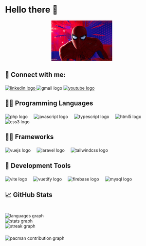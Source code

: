 <br clear="both">

<h1 align="left">Hello  there 👋</h1>


<p align="center">
  <img src= 'https://github.com/Dev-socar/Dev-socar/blob/main/spider2.webp'  width=200 heigh=200 />
</p>

###

<h2 align="left">🤝 Connect with me:</h2>

###

<div align="left">
  <a href="https://www.linkedin.com/in/omar-fernando-solis/" target="_blank">
    <img src="https://raw.githubusercontent.com/maurodesouza/profile-readme-generator/master/src/assets/icons/social/linkedin/default.svg" width="52" height="40" alt="linkedin logo"  />
  </a>
  <img src="https://raw.githubusercontent.com/maurodesouza/profile-readme-generator/master/src/assets/icons/social/gmail/default.svg" width="52" height="40" alt="gmail logo"  />
  <a href="https://www.youtube.com/@AmantesDelCodigo" target="_blank">
    <img src="https://raw.githubusercontent.com/maurodesouza/profile-readme-generator/master/src/assets/icons/social/youtube/default.svg" width="52" height="40" alt="youtube logo"  />
  </a>
</div>

###

<h2 align="left">🧑‍💻 Programming Languages</h2>

###

<div align="left">
  <img src="https://cdn.jsdelivr.net/gh/devicons/devicon/icons/php/php-original.svg" height="40" alt="php logo"  />
  <img width="12" />
  <img src="https://cdn.jsdelivr.net/gh/devicons/devicon/icons/javascript/javascript-original.svg" height="40" alt="javascript logo"  />
  <img width="12" />
  <img src="https://cdn.jsdelivr.net/gh/devicons/devicon/icons/typescript/typescript-original.svg" height="40" alt="typescript logo"  />
  <img width="12" />
  <img src="https://cdn.jsdelivr.net/gh/devicons/devicon/icons/html5/html5-original.svg" height="40" alt="html5 logo"  />
  <img width="12" />
  <img src="https://cdn.jsdelivr.net/gh/devicons/devicon/icons/css3/css3-original.svg" height="40" alt="css3 logo"  />
</div>

###

<h2 align="left">🧑‍💻 Frameworks</h2>

###

<div align="left">
  <img src="https://cdn.jsdelivr.net/gh/devicons/devicon/icons/vuejs/vuejs-original.svg" height="40" alt="vuejs logo"  />
  <img width="12" />
  <img src="https://cdn.jsdelivr.net/gh/devicons/devicon/icons/laravel/laravel-original.svg" height="40" alt="laravel logo"  />
  <img width="12" />
  <img src="https://cdn.jsdelivr.net/gh/devicons/devicon/icons/tailwindcss/tailwindcss-original-wordmark.svg" height="40" alt="tailwindcss logo"  />
</div>

###

<h2 align="left">🔗 Development Tools</h2>

###

<div align="left">
  <img src="https://skillicons.dev/icons?i=vite" height="40" alt="vite logo"  />
  <img width="12" />
  <img src="https://cdn.jsdelivr.net/gh/devicons/devicon/icons/vuetify/vuetify-original.svg" height="40" alt="vuetify logo"  />
  <img width="12" />
  <img src="https://cdn.jsdelivr.net/gh/devicons/devicon/icons/firebase/firebase-plain.svg" height="40" alt="firebase logo"  />
  <img width="12" />
  <img src="https://cdn.jsdelivr.net/gh/devicons/devicon/icons/mysql/mysql-original.svg" height="40" alt="mysql logo"  />
</div>

###

<h2 align="left">📈 GitHub Stats</h2>

###

<br clear="both">

<div align="left">
  <img src="https://github-readme-stats.vercel.app/api/top-langs?username=Dev-Socar&locale=en&hide_title=false&layout=compact&card_width=320&langs_count=6&theme=dracula&hide_border=true&order=2" height="200" alt="languages graph" /> <br>
  <img src="https://github-readme-stats.vercel.app/api?username=Dev-Socar&hide_title=false&hide_rank=false&show_icons=true&include_all_commits=true&count_private=true&disable_animations=false&theme=dracula&locale=en&hide_border=true&order=1" height="200" alt="stats graph" /> <br>
  <img src="https://streak-stats.demolab.com?user=Dev-Socar&locale=en&mode=daily&theme=dracula&hide_border=true&border_radius=5&order=3" height="200" alt="streak graph"  />
</div>

###

<picture>
  <source media="(prefers-color-scheme: dark)" srcset="https://raw.githubusercontent.com/Dev-Socar/Dev-Socar/output/pacman-contribution-graph-dark.svg">
  <source media="(prefers-color-scheme: light)" srcset="https://raw.githubusercontent.com/Dev-Socar/Dev-Socar/output/pacman-contribution-graph.svg">
  <img alt="pacman contribution graph" src="https://raw.githubusercontent.com/Dev-Socar/Dev-Socar/output/pacman-contribution-graph.svg">
</picture>

###
